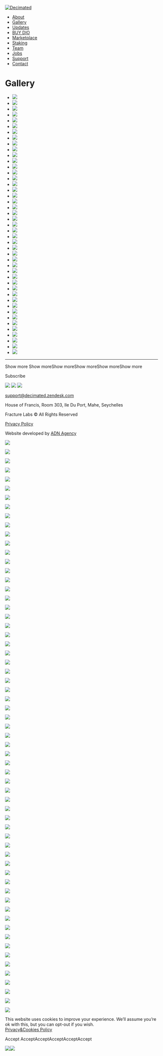 [ ![Decimated](images/logo.png) ](https://decimated.net)

  * [ About ](https://decimated.net/about)
  * [ Gallery ](https://decimated.net/gallery)
  * [ Updates ](https://decimated.net/updates)
  * [ BUY DIO ](https://raydium.io/swap/?inputCurrency=Es9vMFrzaCERmJfrF4H2FYD4KCoNkY11McCe8BenwNYB&outputCurrency=BiDB55p4G3n1fGhwKFpxsokBMqgctL4qnZpDH1bVQxMD&fixed=in)
  * [ Marketplace ](https://decimated.myspreadshop.com/)
  * [ Staking ](https://staking.decimated.net/)
  * [ Team ](https://decimated.net/team)
  * [ Jobs ](https://decimated.net/jobs)
  * [ Support ](https://decimated.zendesk.com/hc/en-us)
  * [ Contact ](https://decimated.net/contact)

# Gallery

  * ![](https://elasticbeanstalk-eu-west-1-211574402297.s3.eu-west-1.amazonaws.com/gallery/2022101915532963501d79214f5.Decimated_concept_art_33percent.jpg)
  * ![](https://elasticbeanstalk-eu-west-1-211574402297.s3.eu-west-1.amazonaws.com/gallery/2022101915531263501d687ae3e.Decimated_cargo_bay_area_concept_3.jpg)
  * ![](https://elasticbeanstalk-eu-west-1-211574402297.s3.eu-west-1.amazonaws.com/gallery/2022101915531263501d6857cf2.Decimated_cargo_bay_area_concept_1.jpg)
  * ![](https://elasticbeanstalk-eu-west-1-211574402297.s3.eu-west-1.amazonaws.com/gallery/2022101915531263501d6828fbe.Decimated_wasteland_concept.jpg)
  * ![](https://elasticbeanstalk-eu-west-1-211574402297.s3.eu-west-1.amazonaws.com/gallery/2022101915501863501cbade940.render_13_moody.jpg)
  * ![](https://elasticbeanstalk-eu-west-1-211574402297.s3.eu-west-1.amazonaws.com/gallery/2022101915501863501cba41819.HighresScreenshot00022.png)
  * ![](https://elasticbeanstalk-eu-west-1-211574402297.s3.eu-west-1.amazonaws.com/gallery/2022101915501763501cb980194.HighresScreenshot00021.png)
  * ![](https://elasticbeanstalk-eu-west-1-211574402297.s3.eu-west-1.amazonaws.com/gallery/2022101915500063501ca85bc15.Decimated_Apartment_building_rooftop_concept_2.jpg)
  * ![](https://elasticbeanstalk-eu-west-1-211574402297.s3.eu-west-1.amazonaws.com/gallery/2022101915500063501ca831167.Decimated_Apartment_Building_roof_top_concept_1.jpg)
  * ![](https://elasticbeanstalk-eu-west-1-211574402297.s3.eu-west-1.amazonaws.com/gallery/2022101915495963501ca7c3d17.Decimated_Apartment_Building_Mid_Level_Exterior_Concept.jpg)
  * ![](https://elasticbeanstalk-eu-west-1-211574402297.s3.eu-west-1.amazonaws.com/gallery/2022101915494963501c9dd6432.Decimated_Apartment_Building_Ground_Floor_Exit.jpg)
  * ![](https://elasticbeanstalk-eu-west-1-211574402297.s3.eu-west-1.amazonaws.com/gallery/2022101915495063501c9e0ef7d.Decimated_Apartment_Building_Inner_Courtyard_Concept.jpg)
  * ![](https://elasticbeanstalk-eu-west-1-211574402297.s3.eu-west-1.amazonaws.com/gallery/2022101915494963501c9d93609.Apartment_Render_12.jpg)
  * ![](https://elasticbeanstalk-eu-west-1-211574402297.s3.eu-west-1.amazonaws.com/gallery/2022101915494063501c9404dd8.Apartment_Render_11.jpg)
  * ![](https://elasticbeanstalk-eu-west-1-211574402297.s3.eu-west-1.amazonaws.com/gallery/2022080214470862e938ec5e07a.2022071117392562cc604d31979.Decimated_Outpost_Main-Gate_0133.jpg)
  * ![](https://elasticbeanstalk-eu-west-1-211574402297.s3.eu-west-1.amazonaws.com/gallery/2022080214465762e938e16ae4a.2022071117375362cc5ff1389ca.Decimated_Cyber_City_concept_233.jpg)
  * ![](https://elasticbeanstalk-eu-west-1-211574402297.s3.eu-west-1.amazonaws.com/gallery/2022080214463762e938cd084e0.2022071117374262cc5fe65b410.render_03-min33.png)
  * ![](https://elasticbeanstalk-eu-west-1-211574402297.s3.eu-west-1.amazonaws.com/gallery/2022080214461762e938b9ec228.2022071117373462cc5fde3005b.Decimated_Cyber_City_concept_333.jpg)
  * ![](https://elasticbeanstalk-eu-west-1-211574402297.s3.eu-west-1.amazonaws.com/gallery/2022080214455562e938a3e7da3.2022071117291662cc5dec0bb37.Decimated_concept_art_133.jpg)
  * ![](https://elasticbeanstalk-eu-west-1-211574402297.s3.eu-west-1.amazonaws.com/gallery/2022080214454262e93896da915.2022071117282962cc5dbdc92df.andrei-khrutskii-final33.jpg)
  * ![](https://elasticbeanstalk-eu-west-1-211574402297.s3.eu-west-1.amazonaws.com/gallery/2022080214453062e9388ad6d08.2022071117270162cc5d6564d93.derelict233.jpg)
  * ![](https://elasticbeanstalk-eu-west-1-211574402297.s3.eu-west-1.amazonaws.com/gallery/2022080214450962e93875dc202.2022071117182862cc5b64e2047.Decimated_concept_art_33percent.jpg)
  * ![](https://elasticbeanstalk-eu-west-1-211574402297.s3.eu-west-1.amazonaws.com/public/gallery/7smxfPCqnTXt6Chgtc8UUvhKx2xFRzgJ3fbhHVuH.jpg)
  * ![](https://elasticbeanstalk-eu-west-1-211574402297.s3.eu-west-1.amazonaws.com/public/gallery/rYIcFxBCijWCW2opXS9yFRQnBXLdsOrhRUy0lCPS.jpg)
  * ![](https://elasticbeanstalk-eu-west-1-211574402297.s3.eu-west-1.amazonaws.com/public/gallery/K4xRNQjXWbrsVhaLiw4qFwFrdWsabuM6eV1b6fp7.jpg)
  * ![](https://elasticbeanstalk-eu-west-1-211574402297.s3.eu-west-1.amazonaws.com/public/gallery/AvdxBOTJh0uo0cI4LPaXIkRmbv43hInnqXCxm2US.png)
  * ![](https://elasticbeanstalk-eu-west-1-211574402297.s3.eu-west-1.amazonaws.com/public/gallery/GclFc89sCdPvdz1sUbOlFo2Iy972EuUlqdqE8raO.jpg)
  * ![](https://elasticbeanstalk-eu-west-1-211574402297.s3.eu-west-1.amazonaws.com/public/gallery/BAtNGyyVhbMsK6tzLAeFG5dwBaDG41GV76YBKxKt.jpg)
  * ![](https://elasticbeanstalk-eu-west-1-211574402297.s3.eu-west-1.amazonaws.com/public/gallery/T1Ah0udBXMiZ1VQA9o7nkx5HF0Fp06m3JDZLvqZo.jpg)
  * ![](https://elasticbeanstalk-eu-west-1-211574402297.s3.eu-west-1.amazonaws.com/public/gallery/cWJ5DiLnqcFifs5tpsGNtqfs8xnegPHOkwykyAeo.jpg)
  * ![](https://elasticbeanstalk-eu-west-1-211574402297.s3.eu-west-1.amazonaws.com/public/gallery/1Tl43n0k8sCtUlgpONelE4UsL70boEjTe21EcbcV.jpg)
  * ![](https://elasticbeanstalk-eu-west-1-211574402297.s3.eu-west-1.amazonaws.com/public/gallery/qvD6kO2G4kzaTUTZ1RIjA6E8Lcf9JuN1jGB8iEin.jpg)
  * ![](https://elasticbeanstalk-eu-west-1-211574402297.s3.eu-west-1.amazonaws.com/public/gallery/GPIpAQ3wkVIvwkmXc7NEf5GJpPAJBlhlmL7Z3aay.jpg)
  * ![](https://elasticbeanstalk-eu-west-1-211574402297.s3.eu-west-1.amazonaws.com/public/gallery/AKI8rbWdixrffB1EOMQWOXwMD5YyvbNsrxnMg6e5.jpg)
  * ![](https://elasticbeanstalk-eu-west-1-211574402297.s3.eu-west-1.amazonaws.com/public/gallery/IqBRF2hIJYnyL5zPguSE83m91IvzPZ96EQvEKJKN.png)
  * ![](https://elasticbeanstalk-eu-west-1-211574402297.s3.eu-west-1.amazonaws.com/public/gallery/N4K84UzDYhC31jibz5zOzbrXmj1r225h0WhlooJF.jpg)
  * ![](https://elasticbeanstalk-eu-west-1-211574402297.s3.eu-west-1.amazonaws.com/public/gallery/FaLRTDNDKktmkCsUgemUL5EaY7LGTRDhX85ayA9m.png)
  * ![](https://elasticbeanstalk-eu-west-1-211574402297.s3.eu-west-1.amazonaws.com/public/gallery/RTnH5SX8k2u7Kqlzqo5AMh9a5UoY1djhlWHZHCtZ.jpg)
  * ![](https://elasticbeanstalk-eu-west-1-211574402297.s3.eu-west-1.amazonaws.com/public/gallery/jW8WeaKqBWCsOnrjuqdvPEb4Gzxd492JPPfI0mEu.jpg)
  * ![](https://elasticbeanstalk-eu-west-1-211574402297.s3.eu-west-1.amazonaws.com/public/gallery/64PqF3N0rGnDHTayh7gusHuoZWdEtU9hkQEFNyds.jpg)
  * ![](https://elasticbeanstalk-eu-west-1-211574402297.s3.eu-west-1.amazonaws.com/public/gallery/ajbd5WzZUuUo4MC9hLLfcR8htVZpNzowT24bsKOU.png)
  * ![](https://elasticbeanstalk-eu-west-1-211574402297.s3.eu-west-1.amazonaws.com/public/gallery/M502GLHY8WUMQSU99q1GGtl4wsfEjKdT4JYShmJM.jpg)
  * ![](https://elasticbeanstalk-eu-west-1-211574402297.s3.eu-west-1.amazonaws.com/public/gallery/kB0VyW2oiPdoxJmtePuM3H027yIlJvTUWEYLtGgp.jpg)
  * ![](https://elasticbeanstalk-eu-west-1-211574402297.s3.eu-west-1.amazonaws.com/public/gallery/1SrlFK3cWHAs3AgCz5CkVFFhPr7Id86Pr4Ym1ZK7.jpg)
  * ![](https://elasticbeanstalk-eu-west-1-211574402297.s3.eu-west-1.amazonaws.com/public/gallery/DFDQxvsEjLXgWotW3Rc0P8gUdi6LgLSd8gkmmRGP.jpg)
  *   *   *   *   *   *   *   *   *   *   *   *   *   *   *   *   *   * 

Show more  Show moreShow moreShow moreShow moreShow more

Subscribe

![](images/content/f-logo-1.png) ![](images/content/f-logo-2.png)
![](images/content/f-logo-3.png)

[ ](https://discord.com/invite/decimated) [
](https://store.steampowered.com/app/1354980/Decimated/) [
](https://t.me/decimatedofficial) [ ](https://twitter.com/decimated_game) [
](https://www.twitch.tv/decimatedofficial) [
](https://www.instagram.com/decimated_game) [
](https://www.youtube.com/c/DecimatedVideogame) [
](https://www.reddit.com/r/decimated_game/) [
](https://www.facebook.com/DecimatedOfficial/)

[ support@decimated.zendesk.com ](mailto:support@decimated.zendesk.com)

House of Francis, Room 303, Ile Du Port, Mahe, Seychelles

Fracture Labs © All Rights Reserved

[Privacy Policy](https://decimated.net/privacy)

Website developed by [ ADN Agency ](https://adn.agency/)

![](https://decimated.net/images/blank1920-1080.png)

![](https://decimated.net/images/blank1920-1080.png)

![](https://decimated.net/images/blank1920-1080.png)

![](https://decimated.net/images/blank1920-1080.png)

![](https://decimated.net/images/blank1920-1080.png)

![](https://decimated.net/images/blank1920-1080.png)

![](https://decimated.net/images/blank1920-1080.png)

![](https://decimated.net/images/blank1920-1080.png)

![](https://decimated.net/images/blank1920-1080.png)

![](https://decimated.net/images/blank1920-1080.png)

![](https://decimated.net/images/blank1920-1080.png)

![](https://decimated.net/images/blank1920-1080.png)

![](https://decimated.net/images/blank1920-1080.png)

![](https://decimated.net/images/blank1920-1080.png)

![](https://decimated.net/images/blank1920-1080.png)

![](https://decimated.net/images/blank1920-1080.png)

![](https://decimated.net/images/blank1920-1080.png)

![](https://decimated.net/images/blank1920-1080.png)

![](https://decimated.net/images/blank1920-1080.png)

![](https://decimated.net/images/blank1920-1080.png)

![](https://decimated.net/images/blank1920-1080.png)

![](https://decimated.net/images/blank1920-1080.png)

![](https://decimated.net/images/blank1920-1080.png)

![](https://decimated.net/images/blank1920-1080.png)

![](https://decimated.net/images/blank1920-1080.png)

![](https://decimated.net/images/blank1920-1080.png)

![](https://decimated.net/images/blank1920-1080.png)

![](https://decimated.net/images/blank1920-1080.png)

![](https://decimated.net/images/blank1920-1080.png)

![](https://decimated.net/images/blank1920-1080.png)

![](https://decimated.net/images/blank1920-1080.png)

![](https://decimated.net/images/blank1920-1080.png)

![](https://decimated.net/images/blank1920-1080.png)

![](https://decimated.net/images/blank1920-1080.png)

![](https://decimated.net/images/blank1920-1080.png)

![](https://decimated.net/images/blank1920-1080.png)

![](https://decimated.net/images/blank1920-1080.png)

![](https://decimated.net/images/blank1920-1080.png)

![](https://decimated.net/images/blank1920-1080.png)

![](https://decimated.net/images/blank1920-1080.png)

![](https://decimated.net/images/blank1920-1080.png)

![](https://decimated.net/images/blank1920-1080.png)

![](https://decimated.net/images/blank1920-1080.png)

![](https://decimated.net/images/blank1920-1080.png)

![](https://decimated.net/images/blank1920-1080.png)

![](https://decimated.net/images/blank1920-1080.png)

![](https://decimated.net/images/blank1920-1080.png)

![](https://decimated.net/images/blank1920-1080.png)

![](https://decimated.net/images/blank1920-1080.png)

![](https://decimated.net/images/blank1920-1080.png)

![](https://decimated.net/images/blank1920-1080.png)

![](https://decimated.net/images/blank1920-1080.png)

![](https://decimated.net/images/blank1920-1080.png)

![](https://decimated.net/images/blank1920-1080.png)

![](https://decimated.net/images/blank1920-1080.png)

![](https://decimated.net/images/blank1920-1080.png)

![](https://decimated.net/images/blank1920-1080.png)

![](https://decimated.net/images/blank1920-1080.png)

![](https://decimated.net/images/blank1920-1080.png)

![](https://decimated.net/images/blank1920-1080.png)

![](https://decimated.net/images/blank1920-1080.png)

![](https://decimated.net/images/blank1920-1080.png)

![](https://decimated.net/images/blank1920-1080.png)

This website uses cookies to improve your experience. We’ll assume you’re ok
with this, but you can opt-out if you wish.  
[Privacy&Cookies Policy](https://decimated.net/privacy)

Accept  AcceptAcceptAcceptAcceptAccept

![](https://t.co/1/i/adsct?bci=4&eci=3&event=%7B%7D&event_id=8dcf6dc9-9c2e-4cd2-8532-74df7376cc5d&integration=advertiser&p_id=Twitter&p_user_id=0&pl_id=17b57c07-b681-4f18-bfca-9eb1b5deefd1&tw_document_href=https%3A%2F%2Fdecimated.net%2Fgallery&tw_iframe_status=0&txn_id=o8fa8&type=javascript&version=2.3.30)![](https://analytics.twitter.com/1/i/adsct?bci=4&eci=3&event=%7B%7D&event_id=8dcf6dc9-9c2e-4cd2-8532-74df7376cc5d&integration=advertiser&p_id=Twitter&p_user_id=0&pl_id=17b57c07-b681-4f18-bfca-9eb1b5deefd1&tw_document_href=https%3A%2F%2Fdecimated.net%2Fgallery&tw_iframe_status=0&txn_id=o8fa8&type=javascript&version=2.3.30)


